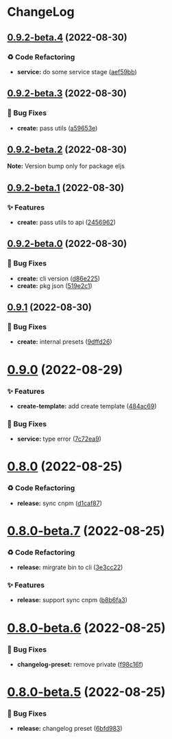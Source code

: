 # ChangeLog 

## [0.9.2-beta.4](https://github.com/chnliquan/eljs/compare/v0.9.2-beta.3...v0.9.2-beta.4) (2022-08-30)


### ♻ Code Refactoring

* **service:** do some service stage ([aef59bb](https://github.com/chnliquan/eljs/commit/aef59bb7847cfce58136d1d54ef93d21a30cec4c))



 

## [0.9.2-beta.3](https://github.com/chnliquan/eljs/compare/v0.9.2-beta.2...v0.9.2-beta.3) (2022-08-30)


### 🐛 Bug Fixes

* **create:** pass utils ([a59653e](https://github.com/chnliquan/eljs/commit/a59653ee0c963c9a01292db24dfc80d7ec146674))



 

## [0.9.2-beta.2](https://github.com/chnliquan/eljs/compare/v0.9.2-beta.1...v0.9.2-beta.2) (2022-08-30)

**Note:** Version bump only for package eljs 

## [0.9.2-beta.1](https://github.com/chnliquan/eljs/compare/v0.9.2-beta.0...v0.9.2-beta.1) (2022-08-30)


### ✨ Features

* **create:** pass utils to api ([2456962](https://github.com/chnliquan/eljs/commit/2456962e98c7189a446074f735a665ae8345ee0b))



 

## [0.9.2-beta.0](https://github.com/chnliquan/eljs/compare/v0.9.1...v0.9.2-beta.0) (2022-08-30)


### 🐛 Bug Fixes

* **create:** cli version ([d86e225](https://github.com/chnliquan/eljs/commit/d86e225b313118424f48eaf8d2837748704a3404))
* **create:** pkg json ([519e2c1](https://github.com/chnliquan/eljs/commit/519e2c1dc136546e5467a543ab562921453d3315))



 

## [0.9.1](https://github.com/chnliquan/eljs/compare/v0.9.0...v0.9.1) (2022-08-30)


### 🐛 Bug Fixes

* **create:** internal presets ([9dffd26](https://github.com/chnliquan/eljs/commit/9dffd264e04d657773db8e737f51b01f66232853))



 

# [0.9.0](https://github.com/chnliquan/eljs/compare/v0.8.0...v0.9.0) (2022-08-29)


### ✨ Features

* **create-template:** add create template ([484ac69](https://github.com/chnliquan/eljs/commit/484ac696205e78322b72f3d8266e5cc8fcebc0cc))


### 🐛 Bug Fixes

* **service:** type error ([7c72ea9](https://github.com/chnliquan/eljs/commit/7c72ea910bb257277fafad9bf307cdb49d26a839))



 

# [0.8.0](https://github.com/chnliquan/eljs/compare/v0.8.0-beta.7...v0.8.0) (2022-08-25)


### ♻ Code Refactoring

* **release:** sync cnpm ([d1caf87](https://github.com/chnliquan/eljs/commit/d1caf87421f25d378f4b8bd01bdd4ecbee2ef6c8))



 

# [0.8.0-beta.7](https://github.com/chnliquan/eljs/compare/v0.8.0-beta.6...v0.8.0-beta.7) (2022-08-25)


### ♻ Code Refactoring

* **release:** mirgrate bin to cli ([3e3cc22](https://github.com/chnliquan/eljs/commit/3e3cc2276ff0c586da4036da7a4e4475ad2306f3))


### ✨ Features

* **release:** support sync cnpm ([b8b6fa3](https://github.com/chnliquan/eljs/commit/b8b6fa338e6c4c4ea8db345241fdab6c8112a10f))



 

# [0.8.0-beta.6](https://github.com/chnliquan/eljs/compare/v0.8.0-beta.5...v0.8.0-beta.6) (2022-08-25)


### 🐛 Bug Fixes

* **changelog-preset:** remove private ([f98c16f](https://github.com/chnliquan/eljs/commit/f98c16ff9e74e94f45d60bad01e69069fe889fe0))



 

# [0.8.0-beta.5](https://github.com/chnliquan/eljs/compare/v0.8.0-beta.1...v0.8.0-beta.5) (2022-08-25)


### 🐛 Bug Fixes

* **release:** changelog preset ([6bfd983](https://github.com/chnliquan/eljs/commit/6bfd9834d522935e6a1d7a1f7bdde4fb7e765cf2))
